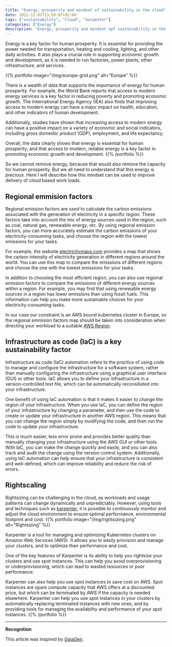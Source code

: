 ```yaml
---
title: "Energy, prosperity and mindset of sustainability in the cloud"
date: 2022-12-02T13:50:07+02:00
tags: ["sustainability", "Cloud", "karpenter"]
categories: ["Energy"]
description: "Energy, prosperity and mindset opf sustainability in the cloud"
---
```



Energy is a key factor for human prosperity. It is essential for providing the power needed for transportation, heating and cooling, lighting, and other daily activities. It also plays a crucial role in supporting economic growth and development, as it is needed to run factories, power plants, other infrastructure, and services.

{{% portfolio image="/img/europe-grid.png" alt="Europe" %}}

There is a wealth of data that supports the importance of energy for human prosperity. For example, the World Bank reports that access to modern energy services is a key factor in reducing poverty and promoting economic growth. The International Energy Agency (IEA) also finds that improving access to modern energy can have a major impact on health, education, and other indicators of human development.

Additionally, studies have shown that increasing access to modern energy can have a positive impact on a variety of economic and social indicators, including gross domestic product (GDP), employment, and life expectancy.

Overall, the data clearly shows that energy is essential for human prosperity, and that access to modern, reliable energy is a key factor in promoting economic growth and development.
{{% /portfolio %}}

So we cannot remove energy, because that would also remove the capacity for human prosperity. But we all need to understand that this energy is precious. Here I will describe how this mindset can be used to improve delivery of cloud based work loads.


## Regional emmision factors

Regional emission factors are used to calculate the carbon emissions associated with the generation of electricity in a specific region. These factors take into account the mix of energy sources used in the region, such as coal, natural gas, renewable energy, etc. By using regional emission factors, you can more accurately estimate the carbon emissions of your electricity-consuming tasks, and choose the region with the lowest emissions for your tasks.

For example, the website [electricitymaps.com](https://app.electricitymaps.com/map) provides a map that shows the carbon intensity of electricity generation in different regions around the world. You can use this map to compare the emissions of different regions and choose the one with the lowest emissions for your tasks. 

In addition to choosing the most efficient region, you can also use regional emission factors to compare the emissions of different energy sources within a region. For example, you may find that using renewable energy sources in a region has lower emissions than using fossil fuels. This information can help you make more sustainable choices for your electricity-consuming tasks.

In our case our constraint is an AWS bound kubernetes cluster in Europe, so the regional emmision factors map should be taken into consideration when directing your workload to a suitable [AWS Region](https://aws.amazon.com/about-aws/global-infrastructure/regions_az/).

## Infrastructure as code (IaC) is a key sustainability factor

Infrastructure as code (IaC) automation refers to the practice of using code to manage and configure the infrastructure for a software system, rather than manually configuring the infrastructure using a graphical user interface (GUI) or other tools. IaC allows you to define your infrastructure in a version-controlled text file, which can be automatically reconsiliated into your infrastructure.

One benefit of using IaC automation is that it makes it easier to change the region of your infrastructure. When you use IaC, you can define the region of your infrastructure by changing a parameter, and then use the code to create or update your infrastructure in another AWS region. This means that you can change the region simply by modifying the code, and then run the code to update your infrastructure.

This is much easier, less error prone and provides better quality than manually changing your infrastructure using the AWS GUI or other tools. With IaC, you can make the change quickly and easily, and you can also track and audit the change using the version control system. Additionally, using IaC automation can help ensure that your infrastructure is consistent and well-defined, which can improve reliability and reduce the risk of errors.

## Rightscaling


Rightsizing can be challenging in the cloud, as workloads and usage patterns can change dynamically and unpredictably. However, using tools and techniques such as [karpenter](https://karpenter.sh/), it is possible to continuously monitor and adjust the cloud environment to ensure optimal performance, environmental footprint and cost.
{{% portfolio image="/img/rightsizing.png" alt="Rightsizing" %}}

Karpenter is a tool for managing and optimizing Kubernetes clusters on Amazon Web Services (AWS). It allows you to easily provision and manage your clusters, and to optimize their performance and cost.

One of the key features of Karpenter is its ability to help you rightsize your clusters and use spot instances. This can help you avoid overprovisioning or underprovisioning, which can lead to wasted resources or poor performance.

Karpenter can also help you use spot instances to save cost on AWS. Spot instances are spare compute capacity that AWS offers at a discounted price, but which can be terminated by AWS if the capacity is needed elsewhere. Karpenter can help you use spot instances in your clusters by automatically replacing terminated instances with new ones, and by providing tools for managing the availability and performance of your spot instances.
{{% /portfolio %}}


----
**Recognition**

This article was inspired by [GaiaGen](https://gaiagen.eu/recommendations).
